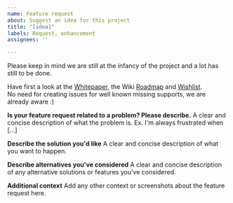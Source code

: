 ```yaml
---
name: Feature request
about: Suggest an idea for this project
title: "[idea]"
labels: Request, enhancement
assignees: ''

---
```


Please keep in mind we are still at the infancy of the project and a lot has still to be done.

Have first a look at the [Whitepaper](https://github.com/RfidResearchGroup/ChameleonUltra/blob/main/docs/technical_whitepaper.md), the Wiki [Roadmap](https://github.com/RfidResearchGroup/ChameleonUltra/wiki/Public-Roadmap) and [Wishlist](https://github.com/RfidResearchGroup/ChameleonUltra/wiki/Wishlist).  
No need for creating issues for well known missing supports, we are already aware :)

**Is your feature request related to a problem? Please describe.**
A clear and concise description of what the problem is. Ex. I'm always frustrated when [...]

**Describe the solution you'd like**
A clear and concise description of what you want to happen.

**Describe alternatives you've considered**
A clear and concise description of any alternative solutions or features you've considered.

**Additional context**
Add any other context or screenshots about the feature request here.
